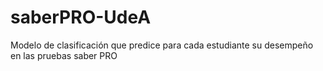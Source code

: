 # saberPRO-UdeA
Modelo de clasificación que predice para cada estudiante su desempeño en las pruebas saber PRO
